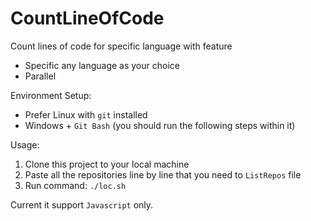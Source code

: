# CountLineOfCode
Count lines of code for specific language with feature
- Specific any language as your choice
- Parallel

Environment Setup:
- Prefer Linux with `git` installed
- Windows + `Git Bash` (you should run the following steps within it)

Usage:
1. Clone this project to your local machine
2. Paste all the repositories line by line that you need to `ListRepos` file
3. Run command:
`
./loc.sh
`

Current it support `Javascript` only.
